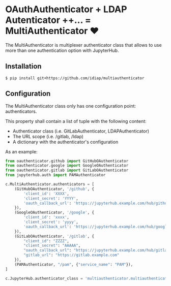 <!--
Copyright © Idiap Research Institute <contact@idiap.ch>

SPDX-License-Identifier: BSD-3-Clause
-->

# OAuthAuthenticator + LDAP Autenticator ++... = MultiAuthenticator :heart:

The MultiAuthenticator is multiplexer authenticator class that allows to use
more than one authentication option with JupyterHub.

## Installation

```
$ pip install git+https://github.com/idiap/multiauthenticator
```

## Configuration

The MultiAuthenticator class only has one configuration point: authenticators.

This property shall contain a list of tuple with the following content:

- Authenticator class (i.e. GitLabAuthenticator, LDAPAuthenticator)
- The URL scope (i.e. /gitlab, /ldap)
- A dictionary with the authenticator's configuration

As an example:

```python
from oauthenticator.github import GitHubOAuthenticator
from oauthenticator.google import GoogleOAuthenticator
from oauthenticator.gitlab import GitLabOAuthenticator
from jupyterhub.auth import PAMAuthenticator

c.MultiAuthenticator.authenticators = [
    (GitHubOAuthenticator, '/github', {
        'client_id': 'XXXX',
        'client_secret': 'YYYY',
        'oauth_callback_url': 'https://jupyterhub.example.com/hub/github/oauth_callback'
    }),
    (GoogleOAuthenticator, '/google', {
        'client_id': 'xxxx',
        'client_secret': 'yyyy',
        'oauth_callback_url': 'https://jupyterhub.example.com/hub/google/oauth_callback'
    }),
    (GitLabOAuthenticator, '/gitlab', {
        "client_id": "ZZZZ",
        "client_secret": "AAAAA",
        "oauth_callback_url": "https://jupyterhub.example.com/hub/gitlab/oauth_callback",
        "gitlab_url": "https://gitlab.example.com"
    }),
    (PAMAuthenticator, "/pam", {"service_name": "PAM"}),
]

c.JupyterHub.authenticator_class = 'multiauthenticator.multiauthenticator.MultiAuthenticator'
```
